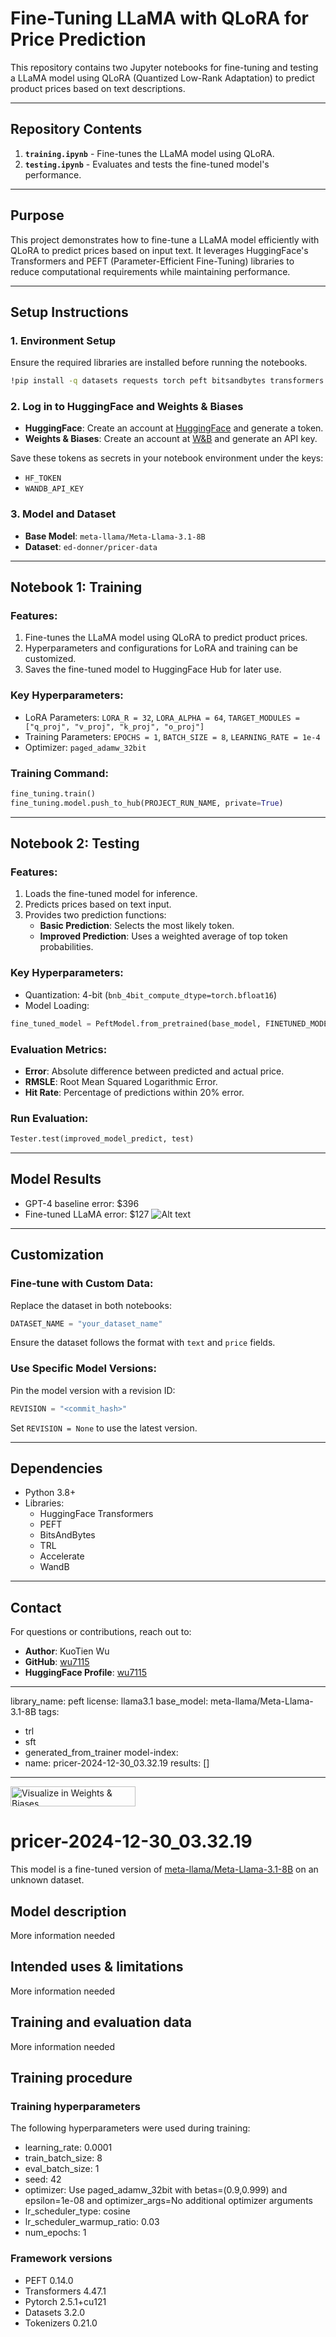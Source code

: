 # Fine-Tuning LLaMA with QLoRA for Price Prediction

This repository contains two Jupyter notebooks for fine-tuning and testing a LLaMA model using QLoRA (Quantized Low-Rank Adaptation) to predict product prices based on text descriptions.

---

## **Repository Contents**
1. **`training.ipynb`** - Fine-tunes the LLaMA model using QLoRA.
2. **`testing.ipynb`** - Evaluates and tests the fine-tuned model's performance.

---

## **Purpose**
This project demonstrates how to fine-tune a LLaMA model efficiently with QLoRA to predict prices based on input text. It leverages HuggingFace's Transformers and PEFT (Parameter-Efficient Fine-Tuning) libraries to reduce computational requirements while maintaining performance.

---

## **Setup Instructions**

### 1. Environment Setup
Ensure the required libraries are installed before running the notebooks.

```bash
!pip install -q datasets requests torch peft bitsandbytes transformers trl accelerate sentencepiece wandb matplotlib
```

### 2. Log in to HuggingFace and Weights & Biases
- **HuggingFace**: Create an account at [HuggingFace](https://huggingface.co) and generate a token.
- **Weights & Biases**: Create an account at [W&B](https://wandb.ai) and generate an API key.

Save these tokens as secrets in your notebook environment under the keys:
- `HF_TOKEN`
- `WANDB_API_KEY`

### 3. Model and Dataset
- **Base Model**: `meta-llama/Meta-Llama-3.1-8B`
- **Dataset**: `ed-donner/pricer-data`

---

## **Notebook 1: Training**

### **Features**:
1. Fine-tunes the LLaMA model using QLoRA to predict product prices.
2. Hyperparameters and configurations for LoRA and training can be customized.
3. Saves the fine-tuned model to HuggingFace Hub for later use.

### **Key Hyperparameters**:
- LoRA Parameters: `LORA_R = 32`, `LORA_ALPHA = 64`, `TARGET_MODULES = ["q_proj", "v_proj", "k_proj", "o_proj"]`
- Training Parameters: `EPOCHS = 1`, `BATCH_SIZE = 8`, `LEARNING_RATE = 1e-4`
- Optimizer: `paged_adamw_32bit`

### **Training Command**:
```python
fine_tuning.train()
fine_tuning.model.push_to_hub(PROJECT_RUN_NAME, private=True)
```

---

## **Notebook 2: Testing**

### **Features**:
1. Loads the fine-tuned model for inference.
2. Predicts prices based on text input.
3. Provides two prediction functions:
   - **Basic Prediction**: Selects the most likely token.
   - **Improved Prediction**: Uses a weighted average of top token probabilities.

### **Key Hyperparameters**:
- Quantization: 4-bit (`bnb_4bit_compute_dtype=torch.bfloat16`)
- Model Loading:
```python
fine_tuned_model = PeftModel.from_pretrained(base_model, FINETUNED_MODEL, revision=REVISION)
```

### **Evaluation Metrics**:
- **Error**: Absolute difference between predicted and actual price.
- **RMSLE**: Root Mean Squared Logarithmic Error.
- **Hit Rate**: Percentage of predictions within 20% error.

### **Run Evaluation**:
```python
Tester.test(improved_model_predict, test)
```

---

## **Model Results**
- GPT-4 baseline error: $396
- Fine-tuned LLaMA error: $127
![Alt text](result.png)

---

## **Customization**
### Fine-tune with Custom Data:
Replace the dataset in both notebooks:
```python
DATASET_NAME = "your_dataset_name"
```
Ensure the dataset follows the format with `text` and `price` fields.

### Use Specific Model Versions:
Pin the model version with a revision ID:
```python
REVISION = "<commit_hash>"
```
Set `REVISION = None` to use the latest version.

---

## **Dependencies**
- Python 3.8+
- Libraries:
  - HuggingFace Transformers
  - PEFT
  - BitsAndBytes
  - TRL
  - Accelerate
  - WandB

---

## **Contact**
For questions or contributions, reach out to:
- **Author**: KuoTien Wu
- **GitHub**: [wu7115](https://github.com/wu7115)
- **HuggingFace Profile**: [wu7115](https://huggingface.co/wu7115)


---
library_name: peft
license: llama3.1
base_model: meta-llama/Meta-Llama-3.1-8B
tags:
- trl
- sft
- generated_from_trainer
model-index:
- name: pricer-2024-12-30_03.32.19
  results: []
---

<!-- This model card has been generated automatically according to the information the Trainer had access to. You
should probably proofread and complete it, then remove this comment. -->

[<img src="https://raw.githubusercontent.com/wandb/assets/main/wandb-github-badge-28.svg" alt="Visualize in Weights & Biases" width="200" height="32"/>](https://wandb.ai/wu7115-uci/pricer/runs/ffj1ngae)
# pricer-2024-12-30_03.32.19

This model is a fine-tuned version of [meta-llama/Meta-Llama-3.1-8B](https://huggingface.co/meta-llama/Meta-Llama-3.1-8B) on an unknown dataset.

## Model description

More information needed

## Intended uses & limitations

More information needed

## Training and evaluation data

More information needed

## Training procedure

### Training hyperparameters

The following hyperparameters were used during training:
- learning_rate: 0.0001
- train_batch_size: 8
- eval_batch_size: 1
- seed: 42
- optimizer: Use paged_adamw_32bit with betas=(0.9,0.999) and epsilon=1e-08 and optimizer_args=No additional optimizer arguments
- lr_scheduler_type: cosine
- lr_scheduler_warmup_ratio: 0.03
- num_epochs: 1

### Framework versions

- PEFT 0.14.0
- Transformers 4.47.1
- Pytorch 2.5.1+cu121
- Datasets 3.2.0
- Tokenizers 0.21.0
